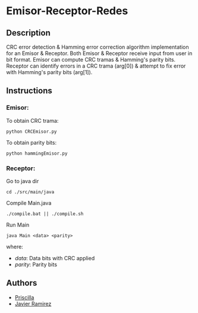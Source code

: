 # Emisor-Receptor-Redes

## Description

CRC error detection & Hamming error correction algorithm implementation for an Emisor & Receptor. Both Emisor & Receptor receive input from 
user in bit format. Emisor can compute CRC tramas & Hamming's parity bits. Receptor can identify errors in a CRC trama (arg[0]) & attempt to 
fix error with Hamming's parity bits (arg[1]).

## Instructions

### Emisor:

To obtain CRC trama:

```
python CRCEmisor.py
```

To obtain parity bits:

```
python hammingEmisor.py
```

### Receptor:

Go to java dir

```
cd ./src/main/java
```

Compile Main.java

```
./compile.bat || ./compile.sh 
```

Run Main

```
java Main <data> <parity>
```

where:

- *data*: Data bits with CRC applied
- *parity*: Parity bits

## Authors

- [Priscilla](https://github.com/Priscigs)
- [Javier Ramirez](https://github.com/JavRamCos)
